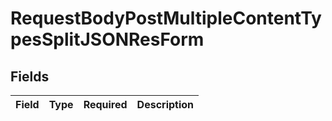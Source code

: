 # RequestBodyPostMultipleContentTypesSplitJSONResForm


## Fields

| Field       | Type        | Required    | Description |
| ----------- | ----------- | ----------- | ----------- |
